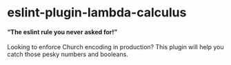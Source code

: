 # eslint-plugin-lambda-calculus
#### “The eslint rule you never asked for!”

Looking to enforce Church encoding in production? This plugin will help you catch those pesky numbers and booleans.
